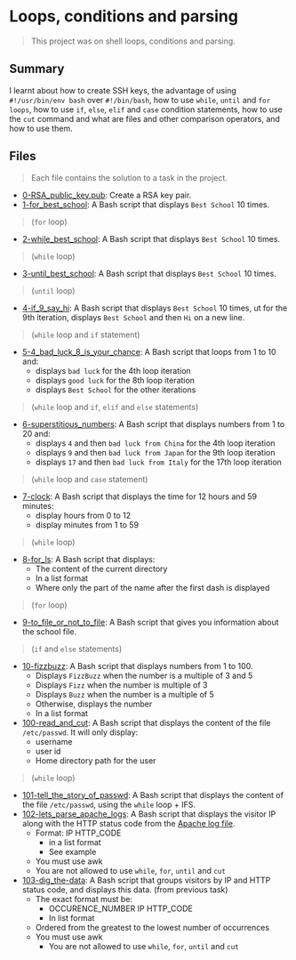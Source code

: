 # Loops, conditions and parsing

> This project was on shell loops, conditions and parsing.

## Summary

I learnt about how to create SSH keys, the advantage of using `#!/usr/bin/env bash` over `#!/bin/bash`, how to use `while`, `until` and `for loops`, how to use `if`, `else`, `elif` and `case` condition statements, how to use the `cut` command and what are files and other comparison operators, and how to use them.

## Files

> Each file contains the solution to a task in the project.

- [0-RSA_public_key.pub](https://github.com/Ebube-Ochemba/alx-system_engineering-devops/blob/master/0x04-loops_conditions_and_parsing/0-RSA_public_key.pub): Create a RSA key pair.
- [1-for_best_school](https://github.com/Ebube-Ochemba/alx-system_engineering-devops/blob/master/0x04-loops_conditions_and_parsing/1-for_best_school): A Bash script that displays `Best School` 10 times.
> (`for` loop)
- [2-while_best_school](https://github.com/Ebube-Ochemba/alx-system_engineering-devops/blob/master/0x04-loops_conditions_and_parsing/2-while_best_school): A Bash script that displays `Best School` 10 times.
> (`while` loop)
- [3-until_best_school](https://github.com/Ebube-Ochemba/alx-system_engineering-devops/blob/master/0x04-loops_conditions_and_parsing/3-until_best_school): A Bash script that displays `Best School` 10 times.
> (`until` loop)
- [4-if_9_say_hi](https://github.com/Ebube-Ochemba/alx-system_engineering-devops/blob/master/0x04-loops_conditions_and_parsing/4-if_9_say_hi): A Bash script that displays `Best School` 10 times, ut for the 9th iteration, displays `Best School` and then `Hi` on a new line.
> (`while` loop and `if` statement)
- [5-4_bad_luck_8_is_your_chance](https://github.com/Ebube-Ochemba/alx-system_engineering-devops/blob/master/0x04-loops_conditions_and_parsing/5-4_bad_luck_8_is_your_chance): A Bash script that loops from 1 to 10 and: 
	- displays `bad luck` for the 4th loop iteration
	- displays `good luck` for the 8th loop iteration
	- displays `Best School` for the other iterations
> (`while` loop and `if`, `elif` and `else` statements)
- [6-superstitious_numbers](https://github.com/Ebube-Ochemba/alx-system_engineering-devops/blob/master/0x04-loops_conditions_and_parsing/6-superstitious_numbers): A Bash script that displays numbers from 1 to 20 and:
	- displays `4` and then `bad luck from China` for the 4th loop iteration
	- displays `9` and then `bad luck from Japan` for the 9th loop iteration
	- displays `17` and then `bad luck from Italy` for the 17th loop iteration
> (`while` loop and `case` statement)
- [7-clock](https://github.com/Ebube-Ochemba/alx-system_engineering-devops/blob/master/0x04-loops_conditions_and_parsing/7-clock): A Bash script that displays the time for 12 hours and 59 minutes:
	- display hours from 0 to 12
	- display minutes from 1 to 59
> (`while` loop)
- [8-for_ls](https://github.com/Ebube-Ochemba/alx-system_engineering-devops/blob/master/0x04-loops_conditions_and_parsing/8-for_ls): A Bash script that displays:
	- The content of the current directory
	- In a list format
	- Where only the part of the name after the first dash is displayed
> (`for` loop)
- [9-to_file_or_not_to_file](https://github.com/Ebube-Ochemba/alx-system_engineering-devops/blob/master/0x04-loops_conditions_and_parsing/9-to_file_or_not_to_file): A Bash script that gives you information about the school file.
> (`if` and `else` statements)
- [10-fizzbuzz](https://github.com/Ebube-Ochemba/alx-system_engineering-devops/blob/master/0x04-loops_conditions_and_parsing/10-fizzbuzz): A Bash script that displays numbers from 1 to 100.
	- Displays `FizzBuzz` when the number is a multiple of 3 and 5
	- Displays `Fizz` when the number is multiple of 3
	- Displays `Buzz` when the number is a multiple of 5
	- Otherwise, displays the number
	- In a list format
- [100-read_and_cut](https://github.com/Ebube-Ochemba/alx-system_engineering-devops/blob/master/0x04-loops_conditions_and_parsing/100-read_and_cut): A Bash script that displays the content of the file `/etc/passwd`. It will only display:
	- username
	- user id
	- Home directory path for the user
> (`while` loop)
- [101-tell_the_story_of_passwd](https://github.com/Ebube-Ochemba/alx-system_engineering-devops/blob/master/0x04-loops_conditions_and_parsing/101-tell_the_story_of_passwd): A Bash script that displays the content of the file `/etc/passwd`, using the `while` loop + IFS.
- [102-lets_parse_apache_logs](https://github.com/Ebube-Ochemba/alx-system_engineering-devops/blob/master/0x04-loops_conditions_and_parsing/102-lets_parse_apache_logs): A Bash script that displays the visitor IP along with the HTTP status code from the [Apache log file](https://github.com/Ebube-Ochemba/alx-system_engineering-devops/blob/master/0x04-loops_conditions_and_parsing/apache-access.log).
	- Format: IP HTTP_CODE
		- in a list format
		- See example
	- You must use awk
	- You are not allowed to use `while`, `for`, `until` and `cut`
- [103-dig_the-data](https://github.com/Ebube-Ochemba/alx-system_engineering-devops/blob/master/0x04-loops_conditions_and_parsing/103-dig_the-data): A Bash script that groups visitors by IP and HTTP status code, and displays this data. (from previous task)
	- The exact format must be:
		- OCCURENCE_NUMBER IP HTTP_CODE
		- In list format
	- Ordered from the greatest to the lowest number of occurrences
	- You must use awk
        - You are not allowed to use `while`, `for`, `until` and `cut`
